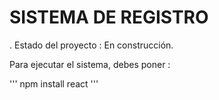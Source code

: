 <h1> SISTEMA DE REGISTRO </h1>


. Estado del proyecto : En construcción.


Para ejecutar el sistema, debes poner :


''' npm install react '''
